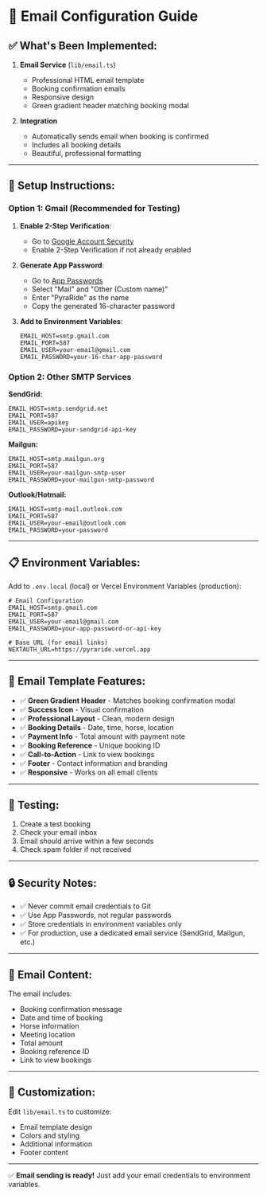 # 📧 **Email Configuration Guide**

## ✅ **What's Been Implemented:**

1. **Email Service** (`lib/email.ts`)
   - Professional HTML email template
   - Booking confirmation emails
   - Responsive design
   - Green gradient header matching booking modal

2. **Integration**
   - Automatically sends email when booking is confirmed
   - Includes all booking details
   - Beautiful, professional formatting

---

## 🔧 **Setup Instructions:**

### **Option 1: Gmail (Recommended for Testing)**

1. **Enable 2-Step Verification**:
   - Go to [Google Account Security](https://myaccount.google.com/security)
   - Enable 2-Step Verification if not already enabled

2. **Generate App Password**:
   - Go to [App Passwords](https://myaccount.google.com/apppasswords)
   - Select "Mail" and "Other (Custom name)"
   - Enter "PyraRide" as the name
   - Copy the generated 16-character password

3. **Add to Environment Variables**:
   ```env
   EMAIL_HOST=smtp.gmail.com
   EMAIL_PORT=587
   EMAIL_USER=your-email@gmail.com
   EMAIL_PASSWORD=your-16-char-app-password
   ```

### **Option 2: Other SMTP Services**

**SendGrid:**
```env
EMAIL_HOST=smtp.sendgrid.net
EMAIL_PORT=587
EMAIL_USER=apikey
EMAIL_PASSWORD=your-sendgrid-api-key
```

**Mailgun:**
```env
EMAIL_HOST=smtp.mailgun.org
EMAIL_PORT=587
EMAIL_USER=your-mailgun-smtp-user
EMAIL_PASSWORD=your-mailgun-smtp-password
```

**Outlook/Hotmail:**
```env
EMAIL_HOST=smtp-mail.outlook.com
EMAIL_PORT=587
EMAIL_USER=your-email@outlook.com
EMAIL_PASSWORD=your-password
```

---

## 📋 **Environment Variables:**

Add to `.env.local` (local) or Vercel Environment Variables (production):

```env
# Email Configuration
EMAIL_HOST=smtp.gmail.com
EMAIL_PORT=587
EMAIL_USER=your-email@gmail.com
EMAIL_PASSWORD=your-app-password-or-api-key

# Base URL (for email links)
NEXTAUTH_URL=https://pyraride.vercel.app
```

---

## 📧 **Email Template Features:**

- ✅ **Green Gradient Header** - Matches booking confirmation modal
- ✅ **Success Icon** - Visual confirmation
- ✅ **Professional Layout** - Clean, modern design
- ✅ **Booking Details** - Date, time, horse, location
- ✅ **Payment Info** - Total amount with payment note
- ✅ **Booking Reference** - Unique booking ID
- ✅ **Call-to-Action** - Link to view bookings
- ✅ **Footer** - Contact information and branding
- ✅ **Responsive** - Works on all email clients

---

## 🧪 **Testing:**

1. Create a test booking
2. Check your email inbox
3. Email should arrive within a few seconds
4. Check spam folder if not received

---

## 🔒 **Security Notes:**

- ✅ Never commit email credentials to Git
- ✅ Use App Passwords, not regular passwords
- ✅ Store credentials in environment variables only
- ✅ For production, use a dedicated email service (SendGrid, Mailgun, etc.)

---

## 📝 **Email Content:**

The email includes:
- Booking confirmation message
- Date and time of booking
- Horse information
- Meeting location
- Total amount
- Booking reference ID
- Link to view bookings

---

## 🎨 **Customization:**

Edit `lib/email.ts` to customize:
- Email template design
- Colors and styling
- Additional information
- Footer content

---

✅ **Email sending is ready!** Just add your email credentials to environment variables.

